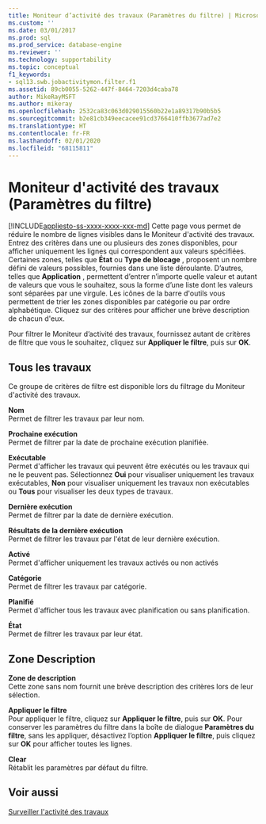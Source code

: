 ```yaml
---
title: Moniteur d’activité des travaux (Paramètres du filtre) | Microsoft Docs
ms.custom: ''
ms.date: 03/01/2017
ms.prod: sql
ms.prod_service: database-engine
ms.reviewer: ''
ms.technology: supportability
ms.topic: conceptual
f1_keywords:
- sql13.swb.jobactivitymon.filter.f1
ms.assetid: 89cb0055-5262-447f-8464-7203d4caba78
author: MikeRayMSFT
ms.author: mikeray
ms.openlocfilehash: 2532ca83c063d029015560b22e1a89317b90b5b5
ms.sourcegitcommit: b2e81cb349eecacee91cd3766410ffb3677ad7e2
ms.translationtype: HT
ms.contentlocale: fr-FR
ms.lasthandoff: 02/01/2020
ms.locfileid: "68115811"
---
```

# <a name="job-activity-monitor-filter-settings"></a>Moniteur d'activité des travaux (Paramètres du filtre)
[!INCLUDE[appliesto-ss-xxxx-xxxx-xxx-md](../../includes/appliesto-ss-xxxx-xxxx-xxx-md.md)]
  Cette page vous permet de réduire le nombre de lignes visibles dans le Moniteur d'activité des travaux. Entrez des critères dans une ou plusieurs des zones disponibles, pour afficher uniquement les lignes qui correspondent aux valeurs spécifiées. Certaines zones, telles que **État** ou **Type de blocage** , proposent un nombre défini de valeurs possibles, fournies dans une liste déroulante. D’autres, telles que **Application** , permettent d’entrer n’importe quelle valeur et autant de valeurs que vous le souhaitez, sous la forme d’une liste dont les valeurs sont séparées par une virgule. Les icônes de la barre d'outils vous permettent de trier les zones disponibles par catégorie ou par ordre alphabétique. Cliquez sur des critères pour afficher une brève description de chacun d'eux.  
  
 Pour filtrer le Moniteur d’activité des travaux, fournissez autant de critères de filtre que vous le souhaitez, cliquez sur **Appliquer le filtre**, puis sur **OK**.  
  
## <a name="all-jobs"></a>Tous les travaux  
 Ce groupe de critères de filtre est disponible lors du filtrage du Moniteur d'activité des travaux.  
  
 **Nom**  
 Permet de filtrer les travaux par leur nom.  
  
 **Prochaine exécution**  
 Permet de filtrer par la date de prochaine exécution planifiée.  
  
 **Exécutable**  
 Permet d'afficher les travaux qui peuvent être exécutés ou les travaux qui ne le peuvent pas. Sélectionnez **Oui** pour visualiser uniquement les travaux exécutables, **Non** pour visualiser uniquement les travaux non exécutables ou **Tous** pour visualiser les deux types de travaux.  
  
 **Dernière exécution**  
 Permet de filtrer par la date de dernière exécution.  
  
 **Résultats de la dernière exécution**  
 Permet de filtrer les travaux par l'état de leur dernière exécution.  
  
 **Activé**  
 Permet d'afficher uniquement les travaux activés ou non activés  
  
 **Catégorie**  
 Permet de filtrer les travaux par catégorie.  
  
 **Planifié**  
 Permet d'afficher tous les travaux avec planification ou sans planification.  
  
 **État**  
 Permet de filtrer les travaux par leur état.  
  
## <a name="description-area"></a>Zone Description  
 **Zone de description**  
 Cette zone sans nom fournit une brève description des critères lors de leur sélection.  
  
 **Appliquer le filtre**  
 Pour appliquer le filtre, cliquez sur **Appliquer le filtre**, puis sur **OK**. Pour conserver les paramètres du filtre dans la boîte de dialogue **Paramètres du filtre**, sans les appliquer, désactivez l’option **Appliquer le filtre**, puis cliquez sur **OK** pour afficher toutes les lignes.  
  
 **Clear**  
 Rétablit les paramètres par défaut du filtre.  
  
## <a name="see-also"></a>Voir aussi  
 [Surveiller l'activité des travaux](../../ssms/agent/monitor-job-activity.md)  
  
  
